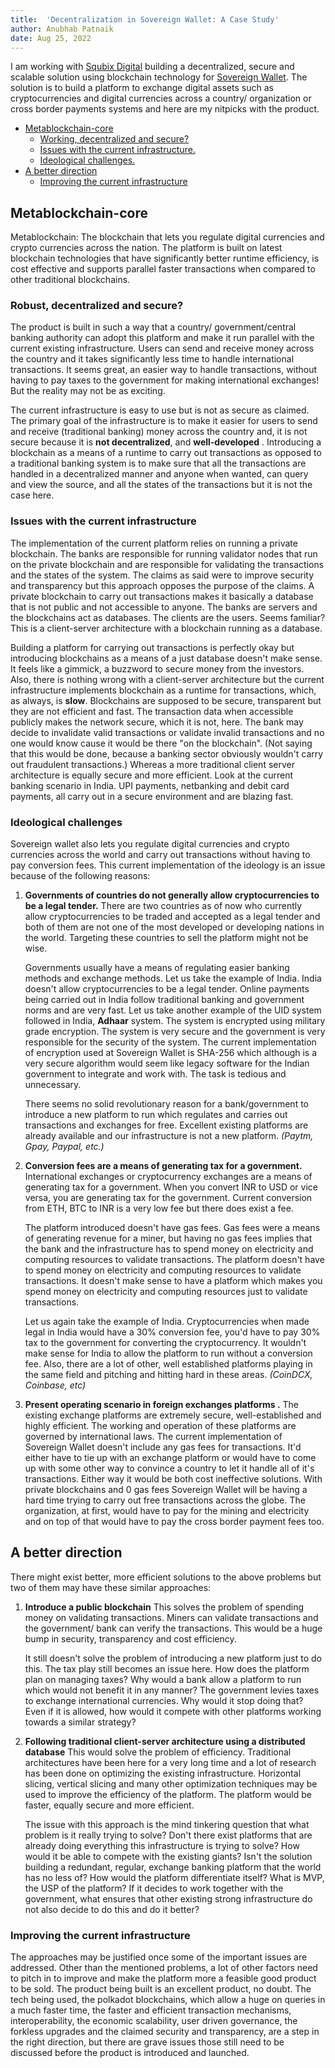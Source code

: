 ```yaml
---
title:  'Decentralization in Sovereign Wallet: A Case Study'
author: Anubhab Patnaik
date: Aug 25, 2022
---
```


I am working with [Squbix Digital](https://squbix.com/) building a decentralized, secure and scalable solution using blockchain technology for [Sovereign Wallet](https://www.linkedin.com/company/metamui/?originalSubdomain=sg). The solution is to build a platform to exchange digital assets such as cryptocurrencies and digital currencies across a country/ organization or cross border payments systems and here are my nitpicks with the product.

- [Metablockchain-core](#metablockchain-core)
  - [Working, decentralized and secure?](#working-decentralized-and-secure)
  - [Issues with the current infrastructure.](#issues-with-the-current-infrastructure)
  - [Ideological challenges.](#ideological-challenges)
- [A better direction](#a-better-direction)
  - [Improving the current infrastructure](#improving-the-current-infrastructure)

## Metablockchain-core

Metablockchain: The blockchain that lets you regulate digital currencies and crypto currencies across the nation. The platform is built on latest blockchain technologies that have significantly better runtime efficiency, is cost effective and supports parallel faster transactions when compared to other traditional blockchains.

### Robust, decentralized and secure?

The product is built in such a way that a country/ government/central banking authority can adopt this platform and make it run parallel with the current existing infrastructure. Users can send and receive money across the country and it takes significantly less time to handle international transactions. It seems great, an easier way to handle transactions, without having to pay taxes to the government for making international exchanges! But the reality may not be as exciting.

The current infrastructure is easy to use but is not as secure as claimed. The primary goal of the infrastructure is to make it easier for users to send and receive (traditional banking) money across the country and, it is not secure because it is **not decentralized**, and **well-developed** . Introducing a blockchain as a means of a runtime to carry out transactions as opposed to a traditional banking system is to make sure that all the transactions are handled in a decentralized manner and anyone when wanted, can query and view the source, and all the states of the transactions but it is not the case here.

### Issues with the current infrastructure

The implementation of the current platform relies on running a private blockchain. The banks are responsible for running validator nodes that run on the private blockchain and are responsible for validating the transactions and the states of the system. The claims as said were to improve security and transparency but this approach opposes the purpose of the claims. A private blockchain to carry out transactions makes it basically a database that is not public and not accessible to anyone. The banks are servers and the blockchains act as databases. The clients are the users. Seems familiar? This is a client-server architecture with a blockchain running as a database.

Building a platform for carrying out transactions is perfectly okay but introducing blockchains as a means of a just database doesn't make sense. It feels like a gimmick, a buzzword to secure money from the investors. Also, there is nothing wrong with a client-server architecture but the current infrastructure implements blockchain as a runtime for transactions, which, as always, is **slow**. Blockchains are supposed to be secure, transparent but they are not efficient and fast. The  transaction data when accessible publicly makes the network secure, which it is not, here. The bank may decide to invalidate valid transactions or validate invalid transactions and no one would know cause it would be there "on the blockchain". (Not saying that this would be done, because a banking sector obviously wouldn't carry out fraudulent transactions.) Whereas a more traditional client server architecture is equally secure and more efficient. Look at the current banking scenario in India. UPI payments, netbanking and debit card payments, all carry out in a secure environment and are blazing fast.

### Ideological challenges

Sovereign wallet also lets you regulate digital currencies and crypto currencies across the world and carry out transactions without having to pay conversion fees. This current implementation of the ideology is an issue because of the following reasons:

1. **Governments of countries do not generally allow cryptocurrencies to be a legal tender.** There are two countries as of now who currently allow cryptocurrencies to be traded and accepted as a legal tender and both of them are not one of the most developed or developing nations in the world. Targeting these countries to sell the platform might not be wise.

	 Governments usually have a means of regulating easier banking methods and exchange methods. Let us take the example of India. India doesn't allow cryptocurrencies to be a legal tender. Online payments being carried out in India follow traditional banking and government norms and are very fast. Let us take another example of the UID system followed in India, **Adhaar** system. The system is encrypted using military grade encryption. The system is very secure and the government is very responsible for the security of the system. The current implementation of encryption used at Sovereign Wallet is SHA-256 which although is a very secure algorithm would seem like legacy software for the Indian government to integrate and work with. The task is tedious and unnecessary.

	There seems no solid revolutionary reason for a bank/government to introduce a new platform to run which regulates and carries out transactions and exchanges for free. Excellent existing platforms are already available and our infrastructure is not a new platform. *(Paytm, Gpay, Paypal, etc.)*
 

1. **Conversion fees are a means of generating tax for a government.** International exchanges or cryptocurrency exchanges are a means of generating tax for a government. When you convert INR to USD or vice versa, you are generating tax for the government. Current conversion from ETH, BTC to INR is a very low fee but there does exist a fee.

	The platform introduced doesn't have gas fees. Gas fees were a means of generating revenue for a miner, but having no gas fees implies that the bank and the infrastructure has to spend money on electricity and computing resources to validate transactions. The platform doesn't have to spend money on electricity and computing resources to validate transactions. It doesn't make sense to have a platform which makes you spend money on electricity and computing resources just to validate transactions.

	Let us again take the example of India. Cryptocurrencies when made legal in India would have a 30% conversion fee, you'd have to pay 30% tax to the government for converting the cryptocurrency. It wouldn't make sense for India to allow the platform to run without a conversion fee. Also, there are a lot of other, well established platforms playing in the same field and pitching and hitting hard in these areas. *(CoinDCX, Coinbase, etc)*

1. **Present operating scenario in foreign exchanges platforms .** The existing exchange platforms are extremely secure, well-established and highly efficient. The working and operation of these platforms are governed by international laws. The current implementation of Sovereign Wallet doesn't include any gas fees for transactions. It'd either have to tie up with an exchange platform or would have to come up with some other way to convince a country to let it handle all of it's transactions. Either way it would be both cost ineffective solutions. With private blockchains and 0 gas fees Sovereign Wallet will be having a hard time trying to carry out free transactions across the globe. The organization, at first, would have to pay for the mining and electricity and on top of that would have to pay the cross border payment fees too.


## A better direction  

There might exist better, more efficient solutions to the above problems but two of them may have these similar approaches:

1. **Introduce a public blockchain** This solves the problem of spending money on validating transactions. Miners can validate transactions and the government/ bank can verify the transactions. This would be a huge bump in security, transparency and cost efficiency.

	It still doesn't solve the problem of introducing a new platform just to do this. The tax play still becomes an issue here. How does the platform plan on managing taxes? Why would a bank allow a platform to run which would not benefit it in any manner? The government levies taxes to exchange international currencies. Why would it stop doing that? Even if it is allowed, how would it compete with other platforms working towards a similar strategy?

1. **Following traditional client-server architecture using a distributed database** This would solve the problem of efficiency. Traditional architectures have been here for a very long time and a lot of research has been done on optimizing the existing infrastructure. Horizontal slicing, vertical slicing and many other optimization techniques may be used to improve the efficiency of the platform. The platform would be faster, equally secure and more efficient.

	The issue with this approach is the mind tinkering question that what problem is it really trying to solve? Don't there exist platforms that are already doing everything this infrastructure is trying to solve? How would it be able to compete with the existing giants? Isn't the solution  building a redundant, regular, exchange banking platform that the world has no less of?  How would the platform differentiate itself? What is MVP, the USP of the platform? If it decides to work together with the government, what ensures that other existing strong infrastructure do not also decide to do this and do it better?


### Improving the current infrastructure

The approaches may be justified once some of the important issues are addressed. Other than the mentioned problems, a lot of other factors need to pitch in to improve and make the platform more a feasible good product to be sold. The product being built is an excellent product, no doubt. The tech being used, the polkadot blockchains, which allow a huge on queries in a much faster time, the faster and efficient transaction mechanisms, interoperability, the economic scalability, user driven governance, the forkless upgrades and the claimed security and transparency, are a step in the right direction, but there are grave issues those still need to be discussed before the product is introduced and launched.
